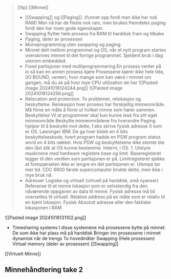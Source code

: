 >[!tip] [[Minne]]
>- [[Swapping]] og [[Paging]]. (funnet opp fordi man ikke har nok RAM)
>	Men nå har de fleste nok ram, men brukes fremdeles paging fordi den har noen gode egenskaper.
>- Swapping flytter hele prosess fra RAM til harddisk fram og tilbake
>- Paging, deler av prosessen
>- Monoprogramming uten swapping og paging.
>- Minnet delt mellom programmet og OS, når et nytt program startes overskrives minnet til det forrige programmet. Sjeldent bruk i dag utenom embedded.
>- Fixed partisjoner med multiprogrammering
>	En prosess venter på io så kan en annen prosess kjøre
>	Prosessene kjører ikke hele tida, (IO BOUND, venter), hvor mange som kan være i minnet om gangen, må du se på hvor mye CPU utilization de har
>	![[Pasted image 20241018124244.png]]
>	![[Pasted image 20241018124256.png]]
>- Relocation and protection.
>	To problemer, relokasjon og beskyttelse.
>	Relokasjon
>		 hver prosess har forskjellig minneområde.
>		  Må finne en måte å finne ut hvilket minne som hører sammen.
>	Beskyttelse
>		Vil at programmer skal kun kunne lese fra sitt eget minneområde
>		Beskytte minneområdene fra hverandre
>		Paging hjelper til å beskytte mot dette, f.eks skrive fysisk adresse 0 som er OS.
>	Løsninger
>		IBM: De ga hver blokk en 4 bits beskyttelseskode, hvert program hadde en PSW program status word en 4 bits nøkkel. Hvis PSW og beskyttelsene ikke stemte ble den låst slik at OS kunne bestemme. Internt, i OS.
>		1. Utstyre maskinene med hardware registere base og limit. Baseregisteret legger til den verdien som partisjonen er på. Limitregisteret sjekke at forespørselen ikke er lengre en det partisjonen er. Ulempe tar mer tid. CDC 6600 første supercomputer brukte dette, men ikke i mye bruk nå. 
>- Adresser
>	Logiske og virtuell (virtuell på harddisk, små nyanser)
>		Referanse til et minne lokasjon som er selvstendig fra den nåværende oppgaven av data til minne.
>		Fysisk adresse må bli oversettes til virtuell. 
>	Relative
>		address på en måte som er relativ til en kjent lokasjon.
>	Fysisk
>		Absolutt adresse eller den faktiske lokasjonen i RAM

![[Pasted image 20241018131102.png]]


- Timesharing systems
	I disse systemene må prosessene bytte på minnet.
	De som ikke har plass må på harddisk
	Bringer inn prosessene i minnet dynamisk når de trengs
	To hovedmåter
		Swapping  (Hele prosessen)
		Virtual memory (deler av prosessen)
[[Swapping]] 

[[Virtuelt Minne]]

## Minnehåndtering take 2
